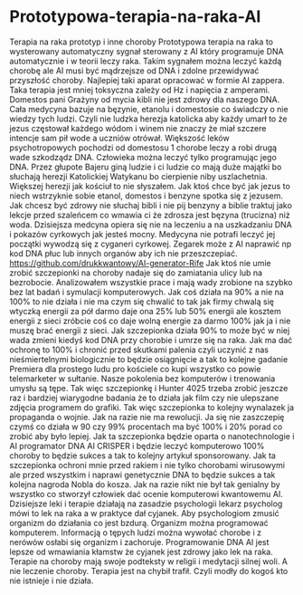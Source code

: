 # Prototypowa-terapia-na-raka-AI
Terapia na raka prototyp i inne choroby
Prototypowa terapia na raka to wysterowany automatyczny sygnał sterowany z AI który programuje DNA automatycznie i w teorii leczy raka. Takim sygnałem można leczyć każdą chorobę ale AI musi być mądrzejsze od DNA i zdolne przewidywać przyszłość choroby. Najlepiej taki aparat opracować w formie AI zappera. Taka terapia jest mniej toksyczna zależy od Hz i napięcia z amperami. 
Domestos pani Grażyny od mycia kibli nie jest zdrowy dla naszego DNA. Cała medycyna bazuje na bęzynie, etanolu i domestosie co świadczy o nie wiedzy tych ludzi. Czyli nie ludzka herezja katolicka aby każdy umarł to że jezus częstował każdego wódom i winem nie znaczy że miał szczere intencje sam pił wode a uczniów otrówał. 
Większość leków psychotropowych pochodzi od domestosu 1 chorobe leczy a robi drugą wade szkodządz DNA. Człowieka można leczyć tylko programując jego DNA. Przez głupote Bajeru giną ludzie i ci ludzie co mają duże majątki bo słuchają herezji Katolickiej Watykanu bo cierpienie niby uszlachetnia. Większej herezji jak kościuł to nie słyszałem. Jak ktoś chce być jak jezus to niech wstrzyknie sobie etanol, domestos i benzyne spotka się z jezusem. 
Jak chcesz być zdrowy nie słuchaj bibli i nie pij benzyny a biblie traktuj jako lekcje przed szaleńcem co wmawia ci że zdrosza jest bęzyna (trucizna) niż woda.
Dzisiejsza medcyna opiera się nie na leczeniu a na uszkadzaniu DNA i pokazów cyrkowych jak jesteś mocny. Medycyna nie potrafi leczyć jej początki wywodzą się z cyganeri cyrkowej. Zegarek może z AI naprawić np kod DNA płuc lub innych organów aby ich nie przeszczepiać. 
https://github.com/drukkwantowy/AI-generator-Rife
Jak ktoś nie umie zrobić szczepionki na choroby nadaje się do zamiatania ulicy lub na bezrobocie.
Analizowałem wszystkie prace i mają wady zrobione na szybko bez lat badań i symulacji komputerowych. Jak coś działa na 90% a nie na 100% to nie działa i nie ma czym się chwalić to tak jak firmy chwalą się wtyczką energii za pół darmo daje ona 25% lub 50% energii ale kosztem energii z sieci zróbcie coś co daje wolną energie za darmo 100% jak ja i nie muszę brać energii z sieci. Jak szczepionka działa 90%
to może być w niej wada zmieni kiedyś kod DNA przy chorobie i umrze się na raka. Jak ma dać ochronę to 100% i chronić przed skutkami palenia czyli uczynić z nas nieśmiertelnymi biologicznie to będzie osiągnięcie a tak to kolejne gadanie Premiera dla prostego ludu pro kościele co kupi wszystko co powie telemarketer w sułtanie. Nasze pokolenia bez komputerów i trenowania umysłu są tępe. Tak więc szczepionkę i Hunter 4025 trzeba zrobić jeszcze raz i bardziej wiarygodne badania że to działa jak film czy nie ulepszane zdjęcia programem do grafiki. Tak więc szczepionka to kolejny wynalazek ja propaganda o wojnie. Jak na razie nie ma rewolucji. Ja się nie zaszczepię czymś co działa w 90 czy 99% procentach ma być 100% i 20% porad co zrobić aby było lepiej.
Jak ta szczepionka będzie oparta o nanotechnologie i AI programator DNA AI CRISPER i będzie leczyć komputerowo 100% choroby to będzie sukces a tak to kolejny artykuł sponsorowany. Jak ta szczepionka ochroni mnie przed rakiem i nie tylko chorobami wirusowymi ale przed wszystkim i naprawi genetycznie DNA to będzie sukces a tak kolejna nagroda Nobla do kosza. Jak na razie nikt nie był tak genialny by wszystko co stworzył człowiek dać ocenie komputerowi kwantowemu AI.
Dzisiejsze leki i terapie działają na zasadzie psychologii lekarz psycholog mówi to lek na raka a w praktyce dał cyjanek. Aby psychologiom zmusić organizm do działania co jest bzdurą. Organizm można programować komputerem. Informacją o tępych ludzi można wywołać chorobe i z nerówów osłabi się organizm i zachoruje. Programowanie DNA AI jest lepsze od wmawiania kłamstw że cyjanek jest zdrowy jako lek na raka. 
Terapie na choroby mają swoje podteksty w religii i medytacji silnej woli. A nie leczenie choroby.
Terapia jest na chybił trafił. Czyli modły do kogoś kto nie istnieje i nie działa. 
